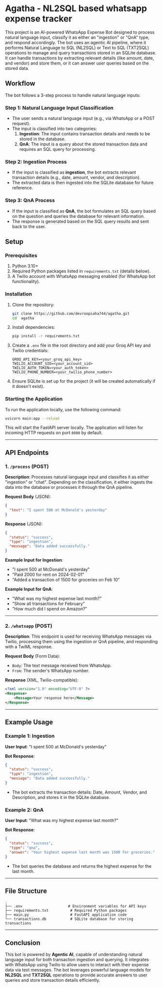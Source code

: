 # Agatha - NL2SQL based whatsapp expense tracker

This project is an AI-powered WhatsApp Expense Bot designed to process natural language input, classify it as either an "ingestion" or "QnA" type, and respond accordingly. The bot uses an agentic AI pipeline, where it performs Natural Language to SQL (NL2SQL) or Text to SQL (TXT2SQL) operations to manage and query transactions stored in an SQLite database. It can handle transactions by extracting relevant details (like amount, date, and vendor) and store them, or it can answer user queries based on the stored data.

## Workflow

The bot follows a 3-step process to handle natural language inputs:

### Step 1: Natural Language Input Classification
- The user sends a natural language input (e.g., via WhatsApp or a POST request).
- The input is classified into two categories:
  1. **Ingestion**: The input contains transaction details and needs to be stored in the database.
  2. **QnA**: The input is a query about the stored transaction data and requires an SQL query for processing.

### Step 2: Ingestion Process
- If the input is classified as **ingestion**, the bot extracts relevant transaction details (e.g., date, amount, vendor, and description).
- The extracted data is then ingested into the SQLite database for future reference.

### Step 3: QnA Process
- If the input is classified as **QnA**, the bot formulates an SQL query based on the question and queries the database for relevant information.
- The response is generated based on the SQL query results and sent back to the user.

## Setup

### Prerequisites
1. Python 3.10+
2. Required Python packages listed in `requirements.txt` (details below).
3. A Twilio account with WhatsApp messaging enabled (for WhatsApp bot functionality).

### Installation

1. Clone the repository:
   ```bash
   git clone https://github.com/devroopsaha744/agatha.git
   cd  agatha
   ```

2. Install dependencies:
   ```bash
   pip install -r requirements.txt
   ```

3. Create a `.env` file in the root directory and add your Groq API key and Twilio credentials:
   ```
   GROQ_API_KEY=<your_groq_api_key>
   TWILIO_ACCOUNT_SID=<your_account_sid>
   TWILIO_AUTH_TOKEN=<your_auth_token>
   TWILIO_PHONE_NUMBER=<your_twilio_phone_number>
   ```

4. Ensure SQLite is set up for the project (it will be created automatically if it doesn't exist).

### Starting the Application

To run the application locally, use the following command:

```bash
uvicorn main:app --reload
```

This will start the FastAPI server locally. The application will listen for incoming HTTP requests on port `8000` by default.

---

## API Endpoints

### 1. `/process` (POST)

**Description**: Processes natural language input and classifies it as either "ingestion" or "chat". Depending on the classification, it either ingests the data into the database or processes it through the QnA pipeline.

**Request Body** (JSON):
```json
{
  "text": "I spent 500 at McDonald's yesterday"
}
```

**Response** (JSON):
```json
{
  "status": "success",
  "type": "ingestion",
  "message": "Data added successfully."
}
```

**Example Input for Ingestion**:
- "I spent 500 at McDonald's yesterday"
- "Paid 2000 for rent on 2024-02-01"
- "Added a transaction of 1500 for groceries on Feb 10"

**Example Input for QnA**:
- "What was my highest expense last month?"
- "Show all transactions for February"
- "How much did I spend on Amazon?"

---

### 2. `/whatsapp` (POST)

**Description**: This endpoint is used for receiving WhatsApp messages via Twilio, processing them using the ingestion or QnA pipeline, and responding with a TwiML response.

**Request Body** (Form Data):
- `Body`: The text message received from WhatsApp.
- `From`: The sender's WhatsApp number.

**Response** (XML, Twilio-compatible):
```xml
<?xml version="1.0" encoding="UTF-8" ?>
<Response>
    <Message>Your response here</Message>
</Response>
```

---

## Example Usage

### Example 1: Ingestion
**User Input**: "I spent 500 at McDonald's yesterday"

**Bot Response**:
```json
{
  "status": "success",
  "type": "ingestion",
  "message": "Data added successfully."
}
```
- The bot extracts the transaction details: Date, Amount, Vendor, and Description, and stores it in the SQLite database.

### Example 2: QnA
**User Input**: "What was my highest expense last month?"

**Bot Response**:
```json
{
  "status": "success",
  "type": "qna",
  "answer": "Your highest expense last month was 1500 for groceries."
}
```
- The bot queries the database and returns the highest expense for the last month.

---

## File Structure

```
.
├── .env                     # Environment variables for API keys
├── requirements.txt          # Required Python packages
├── main.py                   # FastAPI application code
└── transactions.db           # SQLite database for storing transactions
```

---

## Conclusion

This bot is powered by **Agentic AI**, capable of understanding natural language input for both transaction ingestion and querying. It integrates with WhatsApp using Twilio to allow users to interact with their expense data via text messages. The bot leverages powerful language models for **NL2SQL** and **TXT2SQL** operations to provide accurate answers to user queries and store transaction details efficiently.

